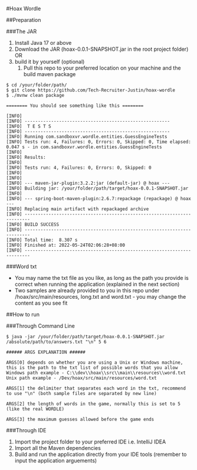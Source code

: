 #Hoax Wordle

##Preparation

###The JAR
1. Install Java 17 or above
2. Download the JAR (hoax-0.0.1-SNAPSHOT.jar in the root project folder) OR
3. build it by yourself (optional)
   1. Pull this repo to your preferred location on your machine and the build maven package

```
$ cd /your/folder/path/
$ git clone https://github.com/Tech-Recruiter-Justin/hoax-wordle
$ ./mvnw clean package

======== You should see something like this ========

[INFO] 
[INFO] -------------------------------------------------------
[INFO]  T E S T S
[INFO] -------------------------------------------------------
[INFO] Running com.sandboxvr.wordle.entities.GuessEngineTests
[INFO] Tests run: 4, Failures: 0, Errors: 0, Skipped: 0, Time elapsed: 0.047 s - in com.sandboxvr.wordle.entities.GuessEngineTests
[INFO] 
[INFO] Results:
[INFO] 
[INFO] Tests run: 4, Failures: 0, Errors: 0, Skipped: 0
[INFO] 
[INFO] 
[INFO] --- maven-jar-plugin:3.2.2:jar (default-jar) @ hoax ---
[INFO] Building jar: /your/folder/path/target/hoax-0.0.1-SNAPSHOT.jar
[INFO] 
[INFO] --- spring-boot-maven-plugin:2.6.7:repackage (repackage) @ hoax ---
[INFO] Replacing main artifact with repackaged archive
[INFO] ------------------------------------------------------------------------
[INFO] BUILD SUCCESS
[INFO] ------------------------------------------------------------------------
[INFO] Total time:  8.307 s
[INFO] Finished at: 2022-05-24T02:06:28+08:00
[INFO] ------------------------------------------------------------------------

```

###Word txt
- You may name the txt file as you like, as long as the path you provide is correct when running the application (explained in the next section)
- Two samples are already provided to you in this repo under /hoax/src/main/resources, long.txt and word.txt - you may change the content as you see fit

##How to run

###Through Command Line

```
$ java -jar /your/folder/path/target/hoax-0.0.1-SNAPSHOT.jar /absolute/path/to/answers.txt "\n" 5 6

###### ARGS EXPLANATION ######

ARGS[0] depends on whether you are using a Unix or Windows machine, this is the path to the txt list of possible words that you allow
Windows path example - C:\\dev\\hoax\\src\\main\\resources\\word.txt
Unix path example - /Dev/hoax/src/main/resources/word.txt

ARGS[1] the delimiter that separates each word in the txt, recommend to use "\n" (both sample files are separated by new line)

ARGS[2] the length of words in the game, normally this is set to 5 (like the real WORDLE)

ARGS[3] the maximum guesses allowed before the game ends
```

###Through IDE
1. Import the project folder to your preferred IDE i.e. IntelliJ IDEA
2. Import all the Maven dependencies
3. Build and run the application directly from your IDE tools (remember to input the application arguements)